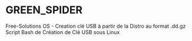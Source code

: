 # GREEN_SPIDER
Free-Solutions OS - Creation clé USB à partir de la Distro au format .dd.gz
Script Bash de Création de Clé USB sous Linux
